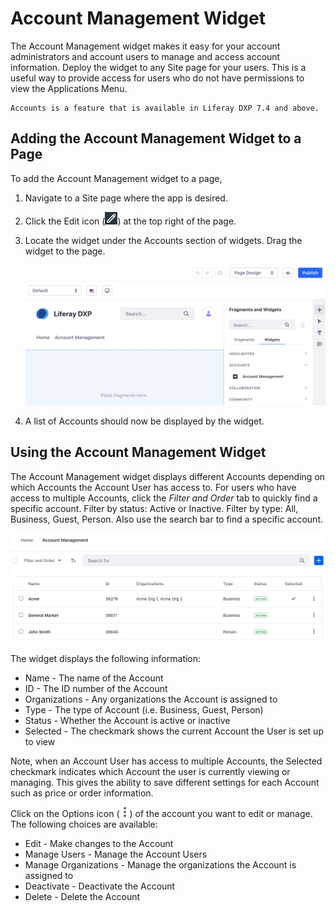 # Account Management Widget

The Account Management widget makes it easy for your account administrators and account users to manage and access account information. Deploy the widget to any Site page for your users. This is a useful way to provide access for users who do not have permissions to view the Applications Menu.

```{note}
Accounts is a feature that is available in Liferay DXP 7.4 and above.
```

## Adding the Account Management Widget to a Page

To add the Account Management widget to a page, 

1. Navigate to a Site page where the app is desired.

1. Click the Edit icon (![Edit icon](../../images/icon-edit-pencil.png)) at the top right of the page.

1. Locate the widget under the Accounts section of widgets. Drag the widget to the page.

    ![Locate the widget and drag it to the page.](./account-management-widget/images/01.png)

1. A list of Accounts should now be displayed by the widget.

## Using the Account Management Widget

The Account Management widget displays different Accounts depending on which Accounts the Account User has access to. For users who have access to multiple Accounts, click the *Filter and Order* tab to quickly find a specific account. Filter by status: Active or Inactive. Filter by type: All, Business, Guest, Person. Also use the search bar to find a specific account.

![The account management widget displays different accounts.](./account-management-widget/images/02.png)

The widget displays the following information:

* Name - The name of the Account
* ID - The ID number of the Account
* Organizations - Any organizations the Account is assigned to
* Type - The type of Account (i.e. Business, Guest, Person)
* Status - Whether the Account is active or inactive
* Selected - The checkmark shows the current Account the User is set up to view

Note, when an Account User has access to multiple Accounts, the Selected checkmark indicates which Account the user is currently viewing or managing. This gives the ability to save different settings for each Account such as price or order information.

Click on the Options icon (![Options icon](../../images/icon-actions.png)) of the account you want to edit or manage. The following choices are available:

* Edit - Make changes to the Account
* Manage Users - Manage the Account Users
* Manage Organizations - Manage the organizations the Account is assigned to
* Deactivate - Deactivate the Account
* Delete - Delete the Account